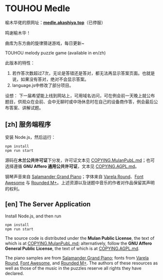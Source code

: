 # TOUHOU Medle

榆木华佬的原网址：[**medle.akashiya.top**](https://medle.akashiya.top/)（已停服）

鸣谢榆木华！

曲库为东方曲的旋律猜谜游戏，每日更新~

TOUHOU melody puzzle game (available in en/zh)

此版本的特性：
1. 若作答次数超过7次，无论是答错还是答对，都无法再显示答案页面。也就是说，如果没有答对，绝对不会显示答案。
2. language.js中修改了部分项目。

设想：
下一届希望能上线到网站上，可用域名访问，可在例会前一天晚上就公布题目，供观众在会前、会中无聊时或中场休息时在自己的设备商作答，例会最后公布答案、讲解试题。

## [zh] 服务端程序

安装 Node.js，然后运行：

```
npm install
npm run start
```

源码在**木兰公共许可证**下分发，许可证文本见 [COPYING.MulanPubL.md](COPYING.MulanPubL.md)；也可选择遵循 **GNU Affero 通用公共许可证**，文本见 [COPYING.AGPL.md](COPYING.AGPL.md)。

钢琴声音来自 [Salamander Grand Piano](https://sfzinstruments.github.io/pianos/salamander)；字体来自 [Varela Round](https://fonts.google.com/specimen/Varela+Round)、[Font Awesome](https://fontawesome.com/) 与 [Rounded M+](http://jikasei.me/font/rounded-mplus/about.html)。上述资源以及谜题中音乐的作者对作品保留其声明的权利。


## [en] The Server Application

Install Node.js, and then run

```
npm install
npm run start
```

The source code is distributed under the **Mulan Public License**, the text of which is at [COPYING.MulanPubL.md](COPYING.MulanPubL.md); alternatively, follow the **GNU Affero General Public License**, the text of which is at [COPYING.AGPL.md](COPYING.AGPL.md).

The piano samples are from [Salamander Grand Piano](https://sfzinstruments.github.io/pianos/salamander); fonts from [Varela Round](https://fonts.google.com/specimen/Varela+Round), [Font Awesome](https://fontawesome.com/), and [Rounded M+](http://jikasei.me/font/rounded-mplus/about.html). The authors of these resources as well as those of the music in the puzzles reserve all rights they have declared.
